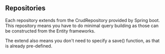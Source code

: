 ## Repositories
Each repository extends from the CrudRepository provided by Spring boot.
This repository means you have to do minimal query building as those can be constructed from the Entity frameworks.

The extend also means you don't need to specify a save() function, as that is already pre-defined.
